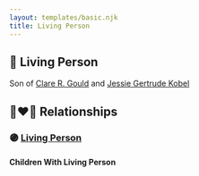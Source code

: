 ```yaml
---
layout: templates/basic.njk
title: Living Person
---
```

## 🔵 Living Person

Son of [Clare R. Gould](/people/5/58654048) and [Jessie Gertrude Kobel](/people/9/95617946)

## 👩‍❤️‍👨 Relationships

### 🟣 [Living Person](/people/5/5796143)

#### Children With Living Person